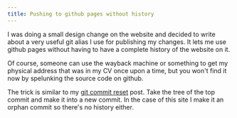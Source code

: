 ```yaml
---
title: Pushing to github pages without history
---
```


I was doing a small design change on the website and decided to write about a
very useful git alias I use for publishing my changes. It lets me use github
pages without having to have a complete history of the website on it.

Of course, someone can use the wayback machine or something to get my physical
address that was in my CV once upon a time, but you won't find it now by
spelunking the source code on github.

The trick is similar to my [git commit reset](/blog/2017/03/25/git-commit-reset/) post. Take the tree of the top commit and make it into a new commit. In the case of this site I make it an orphan commit so there's no history either.

<script src="https://gist.github.com/jnvsor/32890993d63615bbd8a6cde9f31c9dbe.js"></script>
